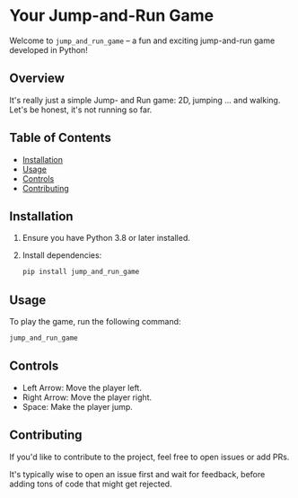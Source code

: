 # Your Jump-and-Run Game

Welcome to `jump_and_run_game` – a fun and exciting jump-and-run game developed
in Python!

## Overview

It's really just a simple Jump- and Run game: 2D, jumping ... and walking.
Let's be honest, it's not running so far.

## Table of Contents

- [Installation](#installation)
- [Usage](#usage)
- [Controls](#controls)
- [Contributing](#contributing)

## Installation

1. Ensure you have Python 3.8 or later installed.

2. Install dependencies:

    ```bash
    pip install jump_and_run_game
    ```

## Usage

To play the game, run the following command:

```bash
jump_and_run_game
```

## Controls

* Left Arrow: Move the player left.
* Right Arrow: Move the player right.
* Space: Make the player jump.

## Contributing

If you'd like to contribute to the project, feel free to open issues or add PRs.

It's typically wise to open an issue first and wait for feedback, before adding
tons of code that might get rejected.
